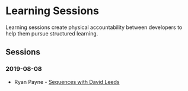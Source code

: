 # Learning Sessions

Learning sessions create physical accountability between developers to help them pursue structured learning.

## Sessions

### 2019-08-08

- Ryan Payne - [Sequences with David Leeds](https://soundcloud.com/user-38099918/sequences-with-david-leeds)
